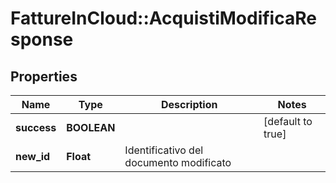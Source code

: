 # FattureInCloud::AcquistiModificaResponse

## Properties
Name | Type | Description | Notes
------------ | ------------- | ------------- | -------------
**success** | **BOOLEAN** |  | [default to true]
**new_id** | **Float** | Identificativo del documento modificato | 


